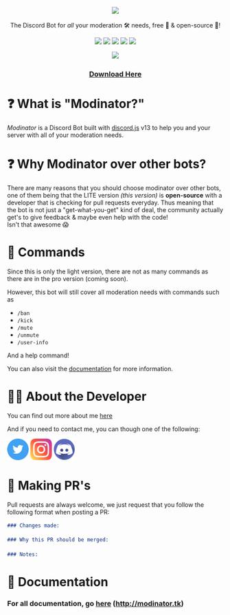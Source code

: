 <p align="center">
    <img src="https://i.imgur.com/Ae9xJTC.png" />
</p>

<p align="center">
    The Discord Bot for <em>all</em> your moderation 🛠️ needs, free 🤑 & open-source 💾!
</p>

<p align="center">
    <img src="https://img.shields.io/github/issues-raw/TheConwayy/Modinator-LITE">
    <img src="https://img.shields.io/github/issues-pr-raw/TheConwayy/Modinator-LITE">
     <img src="https://img.shields.io/github/forks/TheConwayy/Modinator-LITE" />
     <img src="https://img.shields.io/github/v/release/TheConwayy/Modinator-LITE">
     <img src="https://img.shields.io/github/downloads/TheConwayy/Modinator-LITE/latest/total">
</p>

<p align="center">
    <img src="https://wakatime.com/badge/user/dd480f1a-c90e-441c-9a69-b2a6e5b2294f/project/7bcb57e2-e4d3-4e5d-8754-29321a07d6a8.svg?style=flat">
</p>

<h3 align="center"><a href="https://github.com/TheConwayy/Modinator-LITE/releases/tag/latest">Download Here</a></h3>

❓ What is "Modinator?"
====================

*Modinator* is a Discord Bot built with [discord.js](https://discord.js.org) v13 to help you and your server with all of your moderation needs.

❓ Why Modinator over other bots?
==============================

There are many reasons that you should choose modinator over other bots, one of them being that the LITE version *(this version)* is **open-source** with a developer that is checking for pull requests everyday. Thus meaning that the bot is not just a "get-what-you-get" kind of deal, the community actually get's to give feedback & maybe even help with the code!</br>
Isn't that awesome 😱

🧾 Commands
===========

Since this is only the light version, there are not as many commands as there are in the pro version (coming soon).

However, this bot will still cover all moderation needs with commands such as

- `/ban`
- `/kick`
- `/mute`
- `/unmute`
- `/user-info`

And a help command!

You can also visit the [documentation](http://modinator.tk) for more information.

👨‍💻 About the Developer
======================

You can find out more about me [here](https://github.com/TheConwayy)

And if you need to contact me, you can though one of the following:

<a href="https://twitter.com/DevinConwayy" target="_blank"><img src="https://raw.githubusercontent.com/TheConwayy/TheConwayy/main/imgs/twitter.png" width="50" alt="Devin Conway :: Twitter" /></a> <a href="https://www.instagram.com/devinconwayy/"><img src="https://raw.githubusercontent.com/TheConwayy/TheConwayy/main/imgs/instagram.png" target="_blank" width="50" alt="Devin Conway :: Instagram" /></a> <a href="https://discord.com/users/384010503824867328"><img src="https://raw.githubusercontent.com/TheConwayy/TheConwayy/main/imgs/discord.png" target="_blank" width="50" alt="Devin Conway :: Discord" /></a>

🏹 Making PR's
==================

Pull requests are always welcome, we just request that you follow the following format when posting a PR:

```md
### Changes made:

### Why this PR should be merged:

### Notes:
```

📝 Documentation
================

### For all documentation, go [here](http://modinator.tk) (http://modinator.tk)